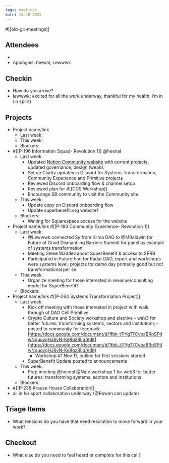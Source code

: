 ```yaml
---
tags: meetings
date: 24-10-2022
---
```

#[[old-gc-meetings]] 
## Attendees
- 
- Apologies: heenal, Lewwwk

## Checkin
- How do you arrive?
- lewwwk: excited for all the work underway, thankful for my health, i’m in (in spirit)

## Projects
- Project name/link
	- Last week:
	- This week:
	- Blockers:
- #[[P-196 Information Squad- Revolution 1]] @heenal 
	- Last week:
		- Updated [Notion Community website](https://superbenefit.org/community) with current projects, updated governance, design tweaks
		- Set up Clarity updates in Discord for Systems Transformation, Community Experience and Primitive projects
		- Reviewed Discord onboarding flow & channel setup
		- Reviewed plan for #[[CCS Workshop]] 
		- Encourage SB community to visit the Community site
	- This week:
		- Update copy on Discord onboarding flow
		- Update superbenefit.org website?
	- Blockers:
		- Waiting for Squarespace access for the website
- Project name/link #[[P-193 Community Experience- Revolution 1]] 
	- Last week:
		- @Lewwwk connected Sy from Klima DAO to @MBaldwin  for Future of Good Dismantling Barriers Summit for panel as example of systems transformation
		- Meeting Steve Waddell about  SuperBenefit & access to SPRB
		- Participated in Futurethon for Radar DAO, report and workshops were systems level, projects for demo day primarily good but not transformational per se
	- This week:
		- Organize meeting for those interested in revenue/consulting model for SuperBenefit?
	- Blockers:
- Project name/link #[[P-264 Systems Transformation Project]] 
	- Last week:
		- Kick off meeting with those interested in project with walk through of DAO Cell Primitive 
		- Crypto Culture and Society workshop and elective  - web3 for better futures: transforming systems, sectors and institutions - posted to community for feedback [https://docs.google.com/document/d/1fbk_t7lYgT7CvbaBRnSFtIwNquovqHJ6vN-Ke8qz8Lg/edit](https://docs.google.com/document/d/1fbk_t7lYgT7CvbaBRnSFtIwNquovqHJ6vN-Ke8qz8Lg/edit) 
			- Workshop #1 Nov 17, outline for first sessions started
		- SuperBenefit Update posted to announcements
	- This week:
		- Prep meeting @heenal @Nate workshop 1 for web3 for better futures: transforming systems, sectors and institutions 
	- Blockers:
- #[[P-236 Krause House Collaboration]]
- all in for sport collaboration underway (@Rowan  can update)

## Triage Items
- What tensions do you have that need resolution to move forward in your work?

## Checkout
- What else do you need to feel heard or complete for this call?
